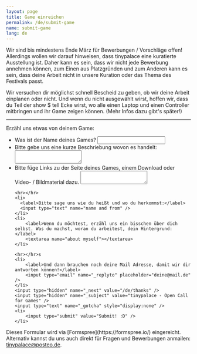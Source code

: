 ```yaml
---
layout: page
title: Game einreichen
permalink: /de/submit-game
name: submit-game
lang: de
---
```


Wir sind bis mindestens Ende März für Bewerbungen / Vorschläge offen!
Allerdings wollen wir darauf hinweisen, dass tinypalace eine kuratierte Ausstellung ist. Daher kann es sein, dass wir nicht jede Bewerbung annehmen können, zum Einen aus Platzgründen und zum Anderen kann es sein, dass deine Arbeit nicht in unsere Kuration oder das Thema des Festivals passt.

Wir versuchen dir möglichst schnell Bescheid zu geben, ob wir deine Arbeit einplanen oder nicht. Und wenn du nicht ausgewählt wirst, hoffen wir, dass du Teil der show $ tell Ecke wirst, wo alle einen Laptop und einen Controller mitbringen und ihr Game zeigen können. (Mehr Infos dazu gibt's später!)

-----

Erzähl uns etwas von deinem Game:

<form action="//formspree.io/tinypalace@posteo.de" method="POST">
<ul class="form">
    <li>
        <label>Was ist der Name deines Games?</label>
        <input type="text" name="game title" />
    </li>
    <li>
        <label>Bitte gebe uns eine kurze Beschriebung wovon es handelt:</label>
        <textarea name="description"></textarea>
    </li>
    <li>
        <label>Bitte füge Links zu der Seite deines Games, einem Download oder Video- / Bildmaterial dazu.</label>
        <textarea name="downloads, media, site"></textarea>
    </li>

    <hr></hr>
    <li>
      <label>Bitte sage uns wie du heißt und wo du herkommst:</label>
      <input type="text" name="name and from" />
    </li>
    <li>
        <label>Wenn du möchtest, erzähl uns ein bisschen über dich selbst. Was du machst, woran du arbeitest, dein Hintergrund:</label>
        <textarea name="about myself"></textarea>
    </li>

    <hr></hr>s
    <li>
        <label>Und dann brauchen noch deine Mail Adresse, damit wir dir antworten können!</label>
        <input type="email" name="_replyto" placeholder="deine@mail.de" />
    </li>
    <input type="hidden" name="_next" value="/de/thanks" />
    <input type="hidden" name="_subject" value="tinypalace - Open Call for Games" />
    <input type="text" name="_gotcha" style="display:none" />
    <li>
        <input type="submit" value="Submit! :D" />
    </li>
</ul>
</form>
Dieses Formular wird via [Formspree](https://formspree.io/) eingereicht. Alternativ kannst du uns auch direkt für Fragen und Bewerbungen anmailen: <a href='mailt&#111;&#58;ti&#110;%7&#57;p&#97;lace&#64;p%&#54;F&#37;7&#51;&#37;7&#52;&#101;&#111;&#46;&#100;e'>tin<span style="display:none">REMOVETHIS</span>ypala&#99;e&#64;post&#101;o&#46;d&#101;</a>.
